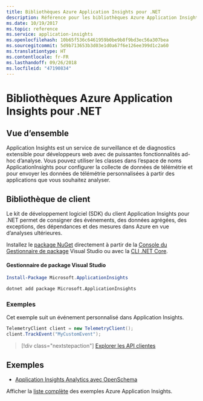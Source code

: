 ```yaml
---
title: Bibliothèques Azure Application Insights pour .NET
description: Référence pour les bibliothèques Azure Application Insights pour .NET
ms.date: 10/19/2017
ms.topic: reference
ms.service: application-insights
ms.openlocfilehash: 10b65f536c6461959b0be9b8f9bd3ec56a307bea
ms.sourcegitcommit: 5d9b713653b3d03e1d0a67f6e126ee399d1c2a60
ms.translationtype: HT
ms.contentlocale: fr-FR
ms.lasthandoff: 09/26/2018
ms.locfileid: "47190834"
---
```

# <a name="azure-application-insights-libraries-for-net"></a>Bibliothèques Azure Application Insights pour .NET

## <a name="overview"></a>Vue d’ensemble

Application Insights est un service de surveillance et de diagnostics extensible pour développeurs web avec de puissantes fonctionnalités ad-hoc d’analyse. Vous pouvez utiliser les classes dans l’espace de noms ApplicationInsights pour configurer la collecte de données de télémétrie et pour envoyer les données de télémétrie personnalisées à partir des applications que vous souhaitez analyser.

## <a name="client-library"></a>Bibliothèque de client

Le kit de développement logiciel (SDK) du client Application Insights pour .NET permet de consigner des événements, des données agrégées, des exceptions, des dépendances et des mesures dans Azure en vue d’analyses ultérieures.

Installez le [package NuGet](https://www.nuget.org/packages/Microsoft.ApplicationInsights ) directement à partir de la [Console du Gestionnaire de package][PackageManager] Visual Studio ou avec la [CLI .NET Core][DotNetCLI].

#### <a name="visual-studio-package-manager"></a>Gestionnaire de package Visual Studio

```powershell
Install-Package Microsoft.ApplicationInsights 
```

```bash
dotnet add package Microsoft.ApplicationInsights 
```

### <a name="example"></a>Exemples

Cet exemple suit un événement personnalisé dans Application Insights.

```csharp
TelemetryClient client = new TelemetryClient();
client.TrackEvent("MyCustomEvent");
```

> [!div class="nextstepaction"]
> [Explorer les API clientes](/dotnet/api/overview/azure/insights/client)



## <a name="samples"></a>Exemples

- [Application Insights Analytics avec OpenSchema](https://azure.microsoft.com/resources/samples/guidance-appinsights-openschema/)

Afficher la [liste complète](https://azure.microsoft.com/resources/samples/?service=application-insights&platform=dotnet) des exemples Azure Application Insights.

[PackageManager]: https://docs.microsoft.com/nuget/tools/package-manager-console
[DotNetCLI]: https://docs.microsoft.com/dotnet/core/tools/dotnet-add-package
